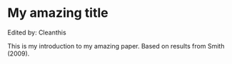 # My amazing title

Edited by: Cleanthis

This is my introduction to my amazing paper. Based on results from Smith (2009).
